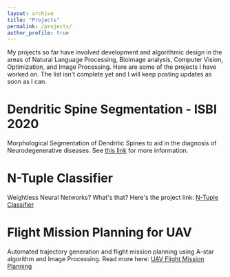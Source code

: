 ```yaml
---
layout: archive
title: "Projects"
permalink: /projects/
author_profile: true
---
```


My projects so far have involved development and algorithmic design in the areas of Natural Language Processing, Bioimage analysis, Computer Vision, Optimization, and Image Processing. Here are some of the projects I have worked on. The list isn't complete yet and I will keep posting updates as soon as I can.

# Dendritic Spine Segmentation - ISBI 2020
Morphological Segmentation of Dendritic Spines to aid in the diagnosis of Neurodegenerative diseases. See [this link](https://sammitjain.github.io/files/spine-seg-2021.pdf) for more information.

# N-Tuple Classifier
Weightless Neural Networks? What's that? Here's the project link: [N-Tuple Classifier](https://github.com/sammitjain/N_Tuple_Classifier)

# Flight Mission Planning for UAV
Automated trajectory generation and flight mission planning using A-star algorithm and Image Processing.
Read more here: [UAV Flight Mission Planning](https://github.com/sammitjain/UAV_flight_mission_planning)

